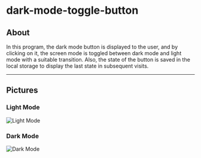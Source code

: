 # dark-mode-toggle-button
## About
In this program, the dark mode button is displayed to the user, and by clicking on it, the screen mode is toggled between dark mode and light mode with a suitable transition. Also, the state of the button is saved in the local storage to display the last state in subsequent visits.
***
## Pictures
### Light Mode
![Light Mode](https://github.com/arimoa/dark-mode-toggle-button/assets/134084996/eaa240d0-064d-496f-88ee-8d389a0ec504)

### Dark Mode
![Dark Mode](https://github.com/arimoa/dark-mode-toggle-button/assets/134084996/cc66505d-5aa5-4796-8ce7-91608a467f4b)

